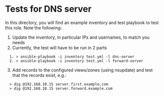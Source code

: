 # Tests for DNS server

In this directory, you will find an example inventory and test playbook to test this role. Note the following:

1. Update the inventory, in particular IPs and usernames, to match you needs
2. Currently, the test will have to be run in 2 parts 

```
  1. > ansible-playbook -i inventory test.yml -l dns-server
  2. > ansible-playbook -i inventory test.yml -l forward-server
```

3. Add records to the configured views/zones (using nsupdate) and test that the records exist, e.g.:

```
  > dig @192.168.10.15 server.first.example.com
  > dig @192.168.10.15 server.forward.example.com
```
